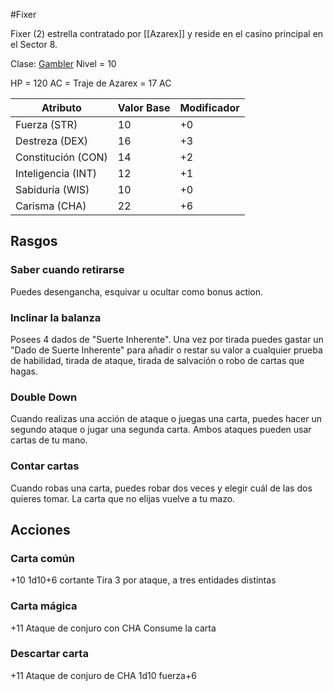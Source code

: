 #Fixer 

Fixer (2) estrella contratado por [[Azarex]] y reside en el casino principal en el Sector 8.



Clase: [Gambler](https://www.dandwiki.com/wiki/Gambler_(5e_Class)) 
Nivel = 10

HP = 120 
AC = Traje de Azarex = 17 AC


| Atributo           | Valor Base | Modificador |
| ------------------ | ---------- | ----------- |
| Fuerza (STR)       | 10         | +0          |
| Destreza (DEX)     | 16         | +3          |
| Constitución (CON) | 14         | +2          |
| Inteligencia (INT) | 12         | +1          |
| Sabiduría (WIS)    | 10         | +0          |
| Carisma (CHA)      | 22         | +6          |


## Rasgos

### Saber cuando retirarse
Puedes desengancha, esquivar u ocultar como bonus action.

### Inclinar la balanza
Posees 4 dados de "Suerte Inherente". 
Una vez por tirada puedes gastar un "Dado de Suerte Inherente" para añadir o restar su valor a cualquier prueba de habilidad, tirada de ataque, tirada de salvación o robo de cartas que hagas.

### Double Down
Cuando realizas una acción de ataque o juegas una carta, puedes hacer un segundo ataque o jugar una segunda carta. Ambos ataques pueden usar cartas de tu mano.

### Contar cartas
Cuando robas una carta, puedes robar dos veces y elegir cuál de las dos quieres tomar. La carta que no elijas vuelve a tu mazo.
## Acciones

### Carta común
+10
1d10+6 cortante
Tira 3 por ataque, a tres entidades distintas


### Carta mágica
+11
Ataque de conjuro con CHA
Consume la carta

### Descartar carta
+11
Ataque de conjuro de CHA 
1d10 fuerza+6


